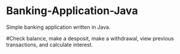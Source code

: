 # Banking-Application-Java
Simple banking application written in Java. 

#Check balance, make a desposit, make a withdrawal, view previous transactions, and calculate interest. 
